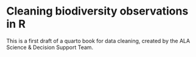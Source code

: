 # Cleaning biodiversity observations in R

This is a first draft of a quarto book for data cleaning, created by the ALA Science & Decision Support Team.